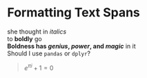# Formatting Text Spans
she thought in _italics_<br>
to __boldly__ go<br>
**Boldness has *genius*, _power_, and *magic*** in it<br>
Should I use `pandas` or `dplyr`?<br>
> $e^{\pi i} + 1 = 0$<br>
